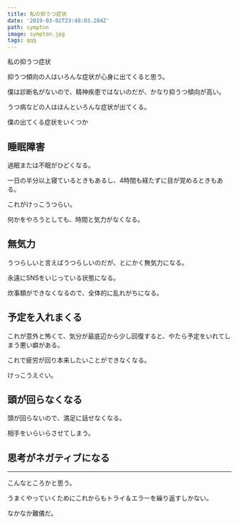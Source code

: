 ```yaml
---
title: 私の抑うつ症状
date: '2019-03-02T23:48:03.284Z'
path: sympton
image: sympton.jpg
tags: qqq
---
```


私の抑うつ症状

抑うつ傾向の人はいろんな症状が心身に出てくると思う。

僕は診断名がないので、精神疾患ではないのだが、かなり抑うつ傾向が高い。

うつ病などの人はほんといろんな症状が出てくる。

僕の出てくる症状をいくつか

## 睡眠障害

過眠または不眠がひどくなる。

一日の半分以上寝ているときもあるし、4時間も経たずに目が覚めるときもある。

これがけっこうつらい。

何かをやろうとしても、時間と気力がなくなる。

## 無気力

うつらしいと言えばうつらしいのだが、とにかく無気力になる。

永遠にSNSをいじっている状態になる。

炊事類ができなくなるので、全体的に乱れがちになる。

## 予定を入れまくる

これが意外と怖くて、気分が最底辺から少し回復すると、やたら予定をいれてしまう悪い癖がある。

これで疲労が回り本来したいことができなくなる。

けっこうえぐい。

## 頭が回らなくなる

頭が回らないので、満足に話せなくなる。

相手をいらいらさせてしまう。

## 思考がネガティブになる

***

こんなところかと思う。

うまくやっていくためにこれからもトライ＆エラーを繰り返すしかない。

なかなか難儀だ。
